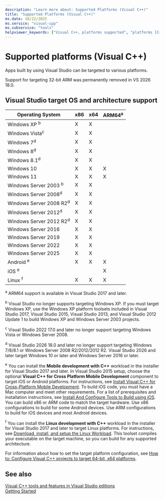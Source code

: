 ```yaml
---
description: "Learn more about: Supported Platforms (Visual C++)"
title: "Supported Platforms (Visual C++)"
ms.date: 10/22/2025
ms.service: "visual-cpp"
ms.subservice: "tools"
helpviewer_keywords: ["Visual C++, platforms supported", "platforms [C++]"]
---
```

# Supported platforms (Visual C++)

Apps built by using Visual Studio can be targeted to various platforms.

Support for targeting 32-bit ARM was permanently removed in VS 2026 18.0.

## Visual Studio target OS and architecture support

| Operating System | x86 | x64 | ARM64<sup>a</sup> |
|--|--|--|--|
| Windows XP <sup>b</sup> | X | X |  |
| Windows Vista<sup>c</sup> | X | X |  |
| Windows 7<sup>d</sup> | X | X |  |
| Windows 8<sup>d</sup> | X | X |  |
| Windows 8.1<sup>d</sup> | X | X |  |
| Windows 10 | X | X | X |
| Windows 11 | X | X | X |
| Windows Server 2003 <sup>b</sup> | X | X |  |
| Windows Server 2008<sup>d</sup> | X | X |  |
| Windows Server 2008 R2<sup>d</sup> | X | X |  |
| Windows Server 2012<sup>d</sup> | X | X |  |
| Windows Server 2012 R2<sup>d</sup> | X | X |  |
| Windows Server 2016 | X | X |  |
| Windows Server 2019 | X | X |  |
| Windows Server 2022 | X | X |  |
| Windows Server 2025 | X | X |  |
| Android <sup>e</sup> | X | X | X |
| iOS <sup>e</sup> |  |  | X |
| Linux <sup>f</sup> | X | X | X |

<sup>a</sup> ARM64 support is available in Visual Studio 2017 and later.

<sup>b</sup> Visual Studio no longer supports targeting Windows XP. If you must target Windows XP, use the Windows XP platform toolsets included in Visual Studio 2017, Visual Studio 2015, Visual Studio 2013, and Visual Studio 2012 Update 1 to build Windows XP and Windows Server 2003 projects.

<sup>c</sup> Visual Studio 2022 17.0 and later no longer support targeting Windows Vista or Windows Server 2008.

<sup>d</sup> Visual Studio 2026 18.0 and later no longer support targeting Windows 7/8/8.1 or Windows Server 2008 R2/2012/2012 R2. Visual Studio 2026 and later target Windows 10 or later and Windows Server 2016 or later.

<sup>e</sup> You can install the **Mobile development with C++** workload in the installer for Visual Studio 2017 and later. In Visual Studio 2015 setup, choose the optional **Visual C++ for Cross Platform Mobile Development** component to target iOS or Android platforms. For instructions, see [Install Visual C++ for Cross-Platform Mobile Development](/visualstudio/cross-platform/install-visual-cpp-for-cross-platform-mobile-development). To build iOS code, you must have a Mac computer and meet other requirements. For a list of prerequisites and installation instructions, see [Install And Configure Tools to Build using iOS](/visualstudio/cross-platform/install-and-configure-tools-to-build-using-ios). You can build x86 or ARM code to match the target hardware. Use x86 configurations to build for some Android devices. Use ARM configurations to build for iOS devices and most Android devices.

<sup>f</sup> You can install the **Linux development with C++** workload in the installer for Visual Studio 2017 and later to target Linux platforms. For instructions, see [Download, install, and setup the Linux Workload](../linux/download-install-and-setup-the-linux-development-workload.md). This toolset compiles your executable on the target machine, so you can build for any supported architecture.

For information about how to set the target platform configuration, see [How to: Configure Visual C++ projects to target 64-bit, x64 platforms](../build/how-to-configure-visual-cpp-projects-to-target-64-bit-platforms.md).

## See also

[Visual C++ tools and features in Visual Studio editions](visual-cpp-tools-and-features-in-visual-studio-editions.md)\
[Getting Started](/visualstudio/ide/getting-started-with-cpp-in-visual-studio)
